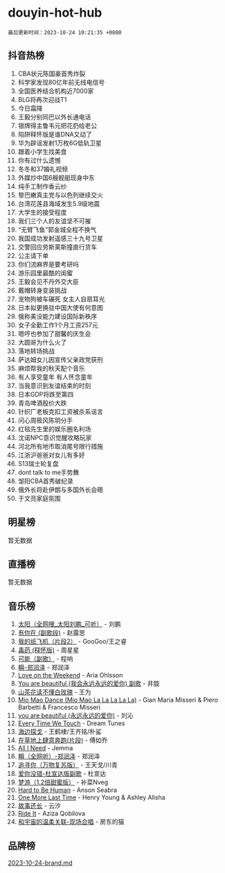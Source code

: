 # douyin-hot-hub

`最后更新时间：2023-10-24 10:21:35 +0800`

## 抖音热榜

1. CBA状元陈国豪首秀炸裂
1. 科学家发现80亿年前无线电信号
1. 全国医养结合机构近7000家
1. BLG将再次迎战T1
1. 今日霜降
1. 王毅分别同巴以外长通电话
1. 银牌得主鲁韦元把花扔给老公
1. 陷阱释怀版是谁DNA又动了
1. 华为辟谣发射1万枚6G低轨卫星
1. 跟着小学生找美食
1. 你有过什么遗憾
1. 冬冬和37婚礼视频
1. 外媒炒中国6艘舰艇现身中东
1. 纯手工制作香云纱
1. 黎巴嫩真主党与以色列继续交火
1. 台湾花莲县海域发生5.9级地震
1. 大学生的接受程度
1. 我们三个人的友谊坚不可摧
1. “无臂飞鱼”郭金城全程不换气
1. 我国成功发射遥感三十九号卫星
1. 交警回应劳斯莱斯撞直行货车
1. 公主请下单
1. 你们流麻界是要考研吗
1. 游乐园里最酷的闺蜜
1. 王毅会见不丹外交大臣
1. 戴帽转身变装挑战
1. 宠物狗被车碾死 女主人自扇耳光
1. 日本拟更换驻中国大使有何意图
1. 俄称美没能力建设国际新秩序
1. 女子全勤工作1个月工资257元
1. 嗯哼也参加了甜馨的庆生会
1. 大圆哥为什么火了
1. 落地转场挑战
1. 萨达姆女儿因宣传父亲政党获刑
1. 麻烦帮我的秋天配个音乐
1. 有人享受童年 有人怀念童年
1. 当我意识到友谊结束的时刻
1. 日本GDP将跌至第四
1. 青岛啤酒股价大跌
1. 针织厂老板克扣工资被杀系谣言
1. 问心周筱风陈玥分手
1. 红毯先生里的娱乐圈名利场
1. 沈诺NPC意识觉醒攻略玩家
1. 河北所有地市取消尾号限行措施
1. 江浙沪爸爸对女儿有多好
1. S13瑞士轮复盘
1. dont talk to me手势舞
1. 邹阳CBA首秀破纪录
1. 俄外长将赴伊朗与多国外长会晤
1. 于文亮家庭氛围

## 明星榜

暂无数据

## 直播榜

暂无数据

## 音乐榜

1. [太阳（全网搜_太阳刘鹏_可听）](https://sf3-cdn-tos.douyinstatic.com/obj/tos-cn-ve-2774/ogWbyIQnlBFImVbeDocRdCIYtBHlbJXgfZMvgz) - 刘鹏
1. [有你在 (副歌段)](https://sf3-cdn-tos.douyinstatic.com/obj/tos-cn-ve-2774/o8zImmNsI8B0yfAW5FKAB1oBhkMAlIrwsZEi1V) - 赵露思
1. [我的纸飞机（片段2）](https://sf6-cdn-tos.douyinstatic.com/obj/tos-cn-ve-2774/oM2ZrKcg2CD5AeRB2gkeXOFB1IxAGJdZPazYHf) - GooGoo/王之睿
1. [毒药 (释怀版)](https://sf3-cdn-tos.douyinstatic.com/obj/tos-cn-ve-2774/oYILMEAzspdZBIzy4frJNB8ZHPHWAhiwowd4Ad) - 周星星
1. [可能（副歌）](https://sf3-cdn-tos.douyinstatic.com/obj/tos-cn-ve-2774/cde1731888894259b333569393c2fb51) - 程响
1. [瞬-郑润泽](https://sf3-cdn-tos.douyinstatic.com/obj/tos-cn-ve-2774/oYXHIohzvbNAzBhHgyksWpRM4bfkDsBdBDAynw) - 郑润泽
1. [Love on the Weekend](https://sf6-cdn-tos.douyinstatic.com/obj/tos-cn-ve-2774/o4tVQen5ZtBZEMlD1CDIepBC2OigkU1KQkb1vd) - Aria Ohlsson
1. [You are beautiful (我会永远永远的爱你) 副歌](https://sf6-cdn-tos.douyinstatic.com/obj/tos-cn-ve-2774/o4NlnjbBAIAhg5wOCWzJoyMzkIqGxYsR7f3W4Q) - 井胧
1. [山茶花读不懂白玫瑰](https://sf6-cdn-tos.douyinstatic.com/obj/tos-cn-ve-2774/osfn8B7DktrRHEPJgPCfDbw7QDQEkwC16BxZg9) - 王为
1. [Mio Mao Dance (Mio Mao La La La La La)](https://sf3-cdn-tos.douyinstatic.com/obj/tos-cn-ve-2774/owhJZ1sWIABNvU3gOxlwztm0oAfMK58zHXT8GM) - Gian Maria Misseri & Piero Barbetti & Francesco Misseri
1. [you are beautiful (永远永远的爱你)](https://sf6-cdn-tos.douyinstatic.com/obj/tos-cn-ve-2774/7f5e088a940e42b487e76fd10d0ffcfd) - 刘沁
1. [Every Time We Touch](https://sf3-cdn-tos.douyinstatic.com/obj/tos-cn-ve-2774/ogN6lUKQeBBfEVhIOMikG1CcJjugxk1tztZyhP) - Dream Tunes
1. [海边探戈](https://sf6-cdn-tos.douyinstatic.com/obj/tos-cn-ve-2774/os9gE0VQCGqt6VQkZDyBBYvfSDY0QFe3vVmubn) - 王鹤棣/王齐铭/朴鲨
1. [在草地上肆意奔跑(片段)](https://sf3-cdn-tos.douyinstatic.com/obj/tos-cn-ve-2774/8831d494742f45dabdfa8adb8b817259) - 傅如乔
1. [All I Need](https://sf3-cdn-tos.douyinstatic.com/obj/tos-cn-ve-2774/e8b55ca1d1fa4f90a60c22b8ece170ac) - Jemma
1. [瞬（全网听）-郑润泽](https://sf3-cdn-tos.douyinstatic.com/obj/tos-cn-ve-2774/o4Vb9eJZClCZTnRQYy0BRSeHGrDtrkrQgIBvQt) - 郑润泽
1. [追寻你（万物复苏版）](https://sf3-cdn-tos.douyinstatic.com/obj/tos-cn-ve-2774/oYeAZJsbjIDit9APmBg8u6uDUQnHmoCf3gbo74) - 王天戈/川青
1. [爱你没错-杜宣达版副歌](https://sf6-cdn-tos.douyinstatic.com/obj/tos-cn-ve-2774/oUm8ctBZQfZQ4jUNWbseSYV0lZDsWn6LCODgCB) - 杜宣达
1. [梦游（1.2倍甜蜜版）](https://sf6-cdn-tos.douyinstatic.com/obj/tos-cn-ve-2774/o4gyAUm8hwufoEABmwVIiQtHsFuGzAEEWtNMzo) - 补菜Nveg
1. [Hard to Be Human](https://sf3-cdn-tos.douyinstatic.com/obj/tos-cn-ve-2774/oQItaej4rB1rBfnJUbKPlQOgDWvSUWRy814CZl) - Anson Seabra
1. [One More Last Time](https://sf3-cdn-tos.douyinstatic.com/obj/tos-cn-ve-2774/oAzTlo0LUAdCAIhjktsKWcLAEUKmZwGcOoB1fy) - Henry Young & Ashley Alisha
1. [故事还长](https://sf6-cdn-tos.douyinstatic.com/obj/tos-cn-ve-2774/30a26758c8594f0ab81ac675c33ee2c5) - 云汐
1. [Ride It](https://sf3-cdn-tos.douyinstatic.com/obj/tos-cn-ve-2774/oMZDIYec6eQynQyWBQnCM11DZzkgnBPtBpD4bi) - Aziza Qobilova
1. [和宇宙的温柔关联-现场合唱](https://sf6-cdn-tos.douyinstatic.com/obj/tos-cn-ve-2774/o0hONGDYQBgk0e5bqDeQOonVmncA6tC2nBwZLT) - 房东的猫

## 品牌榜

[2023-10-24-brand.md](2023-10-24-brand.md)
